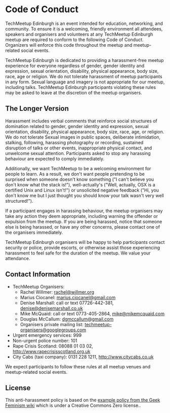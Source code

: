 # Code of Conduct
TechMeetup Edinburgh is an event intended for education, networking, and community. To ensure it is a welcoming, friendly environment all attendees, speakers and organisers and volunteers at any TechMeetup Edinburgh meetup are required to conform to the following Code of Conduct. Organizers will enforce this code throughout the meetup and meetup-related social events.

TechMeetup Edinburgh is dedicated to providing a harassment-free meetup experience for everyone regardless of gender, gender identity and expression, sexual orientation, disability, physical appearance, body size, race, age or religion. We do not tolerate harassment of meetup participants in any form. Sexual language and imagery is not appropriate for our meetup, including talks. TechMeetup Edinburgh participants violating these rules may be asked to leave at the discretion of the meetup organisers.

## The Longer Version
Harassment includes verbal comments that reinforce social structures of domination related to gender, gender identity and expression, sexual orientation, disability, physical appearance, body size, race, age, or religion. We do not tolerate Sexual images in public spaces, deliberate intimidation, stalking, following, harassing photography or recording, sustained disruption of talks or other events, inappropriate physical contact, and unwelcome sexual attention. Participants asked to stop any harassing behaviour are expected to comply immediately.

Additionally, we want TechMeetup to be a welcoming environment for people to learn. As a result, we don't want people pretending to be surprised when someone doesn't know something ("I can't believe you don't know what the stack is!"), well-actually's ("Well, actually, OSX is a certified Unix and Linux isn't!") or unsolicited negative feedback ("Hi, you don't know me but I just thought you should know your talk wasn't very well structured!").

If a participant engages in harassing behaviour, the meetup organisers may take any action they deem appropriate, including warning the offender or expulsion from the meetup. If you are being harassed, notice that someone else is being harassed, or have any other concerns, please contact one of the organisers immediately.

TechMeetup Edinburgh organisers will be happy to help participants contact security or police, provide escorts, or otherwise assist those experiencing harassment to feel safe for the duration of the meetup. We value your attendance.

## Contact Information
- TechMeetup Organisers:
	- Rachel Willmer: rachel@willmer.org
	- Marius Ciocanel: marius.ciocanel@gmail.com
	- Denise Marshall: call or text 07726-442-381, denise@denisemarshall.co.uk
	- Mike McQuaid: call or text 0773-405-2864, mike@mikemcquaid.com
	- Douglas McCallum: dgmccallum@gmail.com
	- Organisers private mailing list: techmeetup-organisers@googlegroups.com
- Urgent emergency services: 999
- Non-urgent police number: 101
- Rape Crisis Scotland: 08088 01 03 02, http://www.rapecrisisscotland.org.uk
- City Cabs (taxi company): 0131 228 1211, http://www.citycabs.co.uk

We expect participants to follow these rules at all meetup venues and meetup-related social events.

## License
This anti-harassment policy is based on the [example policy from the Geek Feminism wiki](http://geekfeminism.wikia.com/wiki/Conference_anti-harassment/Policy) which is under a Creative Commons Zero license..
